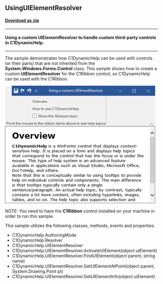 ## UsingUIElementResolver
#### [Download as zip](https://grapecity.github.io/DownGit/#/home?url=https://github.com/GrapeCity/ComponentOne-WinForms-Samples/tree/master/NetFramework\DynamicHelp\CS\UsingUIElementResolver)
____
#### Using a custom UIElementResolver to handle custom third-party controls in C1DynamicHelp.
____
The sample demonstrates how C1DynamicHelp can be used with controls (or their parts) that are not inherited from the **System.Windows.Forms.Control** class.
This sample shows how to create a custom **UIElementResolver** for the C1Ribbon control, so C1DynamicHelp can be used with the C1Ribbon.

![screenshot](screenshot.png)

NOTE: You need to have the **C1Ribbon** control installed on your machine in order to run this sample.

This sample utilizes the following classes, methods, events and properties:

* C1DynamicHelp.AuthoringMode
* C1DynamicHelp.Resolver
* C1DynamicHelp.UIElementResolver
* C1DynamicHelp.UIElementResolver.ActivateUIElement(object uiElement)
* C1DynamicHelp.UIElementResolver.FindUIElement(object parent, string name)
* C1DynamicHelp.UIElementResolver.GetUIElementAtPoint(object parent, System.Drawing.Point pt)
* C1DynamicHelp.UIElementResolver.GetUIElementInfo(object uiElement)
